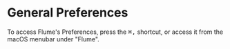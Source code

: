 # General Preferences

To access Flume's Preferences, press the <kbd>⌘,</kbd> shortcut, or access it from the macOS menubar under "Flume".